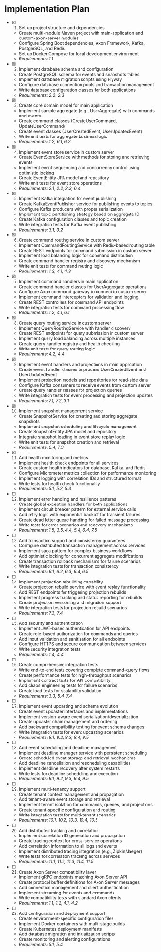 # Implementation Plan

- [x] 1. Set up project structure and dependencies
  - Create multi-module Maven project with main-application and custom-axon-server modules
  - Configure Spring Boot dependencies, Axon Framework, Kafka, PostgreSQL, and Redis
  - Set up Docker Compose for local development environment
  - _Requirements: 1.1_

- [x] 2. Implement database schema and configuration
  - Create PostgreSQL schema for events and snapshots tables
  - Implement database migration scripts using Flyway
  - Configure database connection pools and transaction management
  - Write database configuration classes for both applications
  - _Requirements: 2.2, 2.3_

- [x] 3. Create core domain model for main application
  - Implement sample aggregate (e.g., UserAggregate) with commands and events
  - Create command classes (CreateUserCommand, UpdateUserCommand)
  - Create event classes (UserCreatedEvent, UserUpdatedEvent)
  - Write unit tests for aggregate business logic
  - _Requirements: 1.2, 6.1, 6.2_

- [x] 4. Implement event store service in custom server
  - Create EventStoreService with methods for storing and retrieving events
  - Implement event sequencing and concurrency control using optimistic locking
  - Create EventEntity JPA model and repository
  - Write unit tests for event store operations
  - _Requirements: 2.1, 2.2, 2.3, 6.4_

- [x] 5. Implement Kafka integration for event publishing
  - Create KafkaEventPublisher service for publishing events to topics
  - Configure Kafka producers with proper serialization
  - Implement topic partitioning strategy based on aggregate ID
  - Create Kafka configuration classes and topic creation
  - Write integration tests for Kafka event publishing
  - _Requirements: 3.1, 3.2_

- [x] 6. Create command routing service in custom server
  - Implement CommandRoutingService with Redis-based routing table
  - Create REST endpoints for command submission in custom server
  - Implement load balancing logic for command distribution
  - Create command handler registry and discovery mechanism
  - Write unit tests for command routing logic
  - _Requirements: 1.2, 4.1, 4.3_

- [x] 7. Implement command handlers in main application
  - Create command handler classes for UserAggregate operations
  - Configure Axon command gateway to connect to custom server
  - Implement command interceptors for validation and logging
  - Create REST controllers for command API endpoints
  - Write integration tests for command processing flow
  - _Requirements: 1.2, 4.1, 6.1_

- [x] 8. Create query routing service in custom server
  - Implement QueryRoutingService with handler discovery
  - Create REST endpoints for query submission in custom server
  - Implement query load balancing across multiple instances
  - Create query handler registry and health checking
  - Write unit tests for query routing logic
  - _Requirements: 4.2, 4.4_

- [x] 9. Implement event handlers and projections in main application
  - Create event handler classes to process UserCreatedEvent and UserUpdatedEvent
  - Implement projection models and repositories for read-side data
  - Configure Kafka consumers to receive events from custom server
  - Create query handler classes for projection queries
  - Write integration tests for event processing and projection updates
  - _Requirements: 7.1, 7.2, 3.1_

- [x] 10. Implement snapshot management service
  - Create SnapshotService for creating and storing aggregate snapshots
  - Implement snapshot scheduling and lifecycle management
  - Create SnapshotEntity JPA model and repository
  - Integrate snapshot loading in event store replay logic
  - Write unit tests for snapshot creation and retrieval
  - _Requirements: 2.4, 7.3_

- [x] 11. Add health monitoring and metrics
  - Implement health check endpoints for all services
  - Create custom health indicators for database, Kafka, and Redis
  - Configure Micrometer metrics collection for performance monitoring
  - Implement logging with correlation IDs and structured format
  - Write tests for health check functionality
  - _Requirements: 5.1, 5.2, 5.3_

- [ ] 12. Implement error handling and resilience patterns
  - Create global exception handlers for both applications
  - Implement circuit breaker pattern for external service calls
  - Add retry logic with exponential backoff for transient failures
  - Create dead letter queue handling for failed message processing
  - Write tests for error scenarios and recovery mechanisms
  - _Requirements: 1.5, 3.5, 4.4, 5.4, 6.4, 7.5_

- [ ] 13. Add transaction support and consistency guarantees
  - Configure distributed transaction management across services
  - Implement saga pattern for complex business workflows
  - Add optimistic locking for concurrent aggregate modifications
  - Create transaction rollback mechanisms for failure scenarios
  - Write integration tests for transaction consistency
  - _Requirements: 6.1, 6.2, 6.3, 6.4, 6.5_

- [ ] 14. Implement projection rebuilding capability
  - Create projection rebuild service with event replay functionality
  - Add REST endpoints for triggering projection rebuilds
  - Implement progress tracking and status reporting for rebuilds
  - Create projection versioning and migration support
  - Write integration tests for projection rebuild scenarios
  - _Requirements: 7.3, 7.4_

- [ ] 15. Add security and authentication
  - Implement JWT-based authentication for API endpoints
  - Create role-based authorization for commands and queries
  - Add input validation and sanitization for all endpoints
  - Configure HTTPS and secure communication between services
  - Write security integration tests
  - _Requirements: 1.4, 4.4_

- [ ] 16. Create comprehensive integration tests
  - Write end-to-end tests covering complete command-query flows
  - Create performance tests for high-throughput scenarios
  - Implement contract tests for API compatibility
  - Add chaos engineering tests for failure scenarios
  - Create load tests for scalability validation
  - _Requirements: 3.3, 5.4, 7.4_

- [ ] 17. Implement event upcasting and schema evolution
  - Create event upcaster interfaces and implementations
  - Implement version-aware event serialization/deserialization
  - Create upcaster chain management and ordering
  - Add backward compatibility testing for event schema changes
  - Write integration tests for event upcasting scenarios
  - _Requirements: 8.1, 8.2, 8.3, 8.4, 8.5_

- [ ] 18. Add event scheduling and deadline management
  - Implement deadline manager service with persistent scheduling
  - Create scheduled event storage and retrieval mechanisms
  - Add deadline cancellation and rescheduling capabilities
  - Implement deadline recovery after system restarts
  - Write tests for deadline scheduling and execution
  - _Requirements: 9.1, 9.2, 9.3, 9.4, 9.5_

- [ ] 19. Implement multi-tenancy support
  - Create tenant context management and propagation
  - Add tenant-aware event storage and retrieval
  - Implement tenant isolation for commands, queries, and projections
  - Create tenant-specific configuration and routing
  - Write integration tests for multi-tenant scenarios
  - _Requirements: 10.1, 10.2, 10.3, 10.4, 10.5_

- [ ] 20. Add distributed tracking and correlation
  - Implement correlation ID generation and propagation
  - Create tracing context for cross-service operations
  - Add correlation information to all logs and events
  - Implement distributed tracing integration (e.g., Zipkin/Jaeger)
  - Write tests for correlation tracking across services
  - _Requirements: 11.1, 11.2, 11.3, 11.4, 11.5_

- [ ] 21. Create Axon Server compatibility layer
  - Implement gRPC endpoints matching Axon Server API
  - Create protocol buffer definitions for Axon Server messages
  - Add connection management and client authentication
  - Implement streaming for events and commands
  - Write compatibility tests with standard Axon clients
  - _Requirements: 1.1, 1.2, 4.1, 4.2_

- [ ] 22. Add configuration and deployment support
  - Create environment-specific configuration files
  - Implement Docker containers with multi-stage builds
  - Create Kubernetes deployment manifests
  - Add database migration and initialization scripts
  - Create monitoring and alerting configurations
  - _Requirements: 5.1, 5.4_